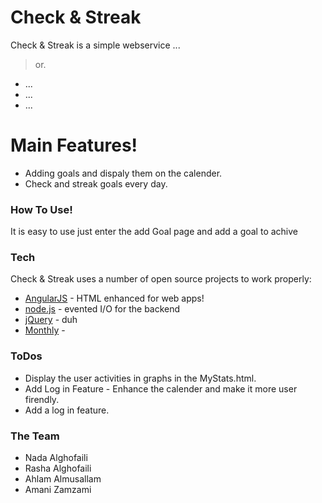 # Check & Streak
Check & Streak is a simple webservice ...
> or.
  - ...
  - ...
  - ...

# Main Features!
  - Adding goals and dispaly them on the calender. 
  - Check and streak goals every day. 

### How To Use!
It is easy to use just enter the add Goal page and add a goal to achive 

### Tech
Check & Streak uses a number of open source projects to work properly:

* [AngularJS] - HTML enhanced for web apps!
* [node.js] - evented I/O for the backend
* [jQuery] - duh
* [Monthly] - 


### ToDos
 - Display the user activities in graphs in the MyStats.html.
 - Add Log in Feature  - Enhance the calender and make it more user firendly.
 - Add a log in feature.

### The Team

 - Nada Alghofaili
 - Rasha Alghofaili
 - Ahlam Almusallam
 - Amani Zamzami 

[//]: # (These are reference links used in the body of this note and get)

   [node.js]: <http://nodejs.org>
   [jQuery]: <http://jquery.com>
   [AngularJS]: <http://angularjs.org>
   [Monthly]: <https://github.com/kthornbloom/Monthly>

